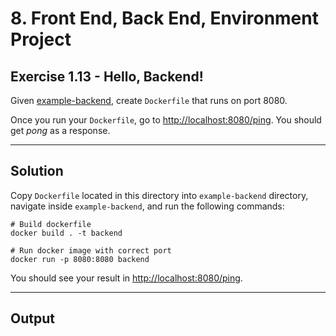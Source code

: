 # 8. Front End, Back End, Environment Project

## Exercise 1.13 - Hello, Backend!

Given [example-backend](https://github.com/docker-hy/material-applications/tree/main/example-backend), create `Dockerfile` that runs on port 8080. 

Once you run your `Dockerfile`, go to [http://localhost:8080/ping](http://localhost:8080/ping). You should get _pong_ as a response.

---

## Solution

Copy `Dockerfile` located in this directory into `example-backend` directory, navigate inside `example-backend`, and run the following commands:

```Docker
# Build dockerfile
docker build . -t backend

# Run docker image with correct port
docker run -p 8080:8080 backend
```

You should see your result in [http://localhost:8080/ping](http://localhost:8080/ping).

---

## Output